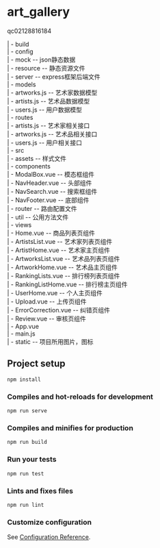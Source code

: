 # art_gallery
qc02128816184

| - build  
| - config  
| - mock       -- json静态数据  
| - resource   -- 静态资源文件  
| - server     -- express框架后端文件  
    | - models  
        | - artworks.js   -- 艺术家数据模型  
        | - artists.js    -- 艺术品数据模型  
        | - users.js      -- 用户数据模型  
    | - routes  
        | - artists.js    -- 艺术家相关接口  
        | - artworks.js   -- 艺术品相关接口  
        | - users.js      -- 用户相关接口  
| - src  
    | - assets   -- 样式文件  
    | - components  
        | - ModalBox.vue    -- 模态框组件  
        | - NavHeader.vue   -- 头部组件  
        | - NavSearch.vue   -- 搜索框组件  
        | - NavFooter.vue   -- 底部组件  
    | - router   -- 路由配置文件  
    | - util     -- 公用方法文件  
    | - views  
        | - Home.vue              -- 商品列表页组件  
        | - ArtistsList.vue       -- 艺术家列表页组件  
        | - ArtistHome.vue        -- 艺术家主页组件  
        | - ArtworksList.vue      -- 艺术品列表页组件  
        | - ArtworkHome.vue       -- 艺术品主页组件  
        | - RankingLists.vue      -- 排行榜列表页组件  
        | - RankingListHome.vue   -- 排行榜主页组件  
        | - UserHome.vue          -- 个人主页组件  
        | - Upload.vue            -- 上传页组件  
        | - ErrorCorrection.vue   -- 纠错页组件  
        | - Review.vue            -- 审核页组件  
    | - App.vue  
    | - main.js  
| - static   -- 项目所用图片，图标

## Project setup
```
npm install
```

### Compiles and hot-reloads for development
```
npm run serve
```

### Compiles and minifies for production
```
npm run build
```

### Run your tests
```
npm run test
```

### Lints and fixes files
```
npm run lint
```

### Customize configuration
See [Configuration Reference](https://cli.vuejs.org/config/).
